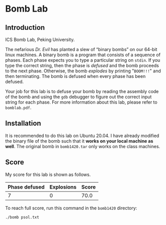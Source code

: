 # Bomb Lab

## Introduction

ICS Bomb Lab, Peking University.

The nefarious *Dr. Evil* has planted a slew of “binary bombs” on our 64-bit linux machines. A binary bomb is a program that consists of a sequence of phases. Each phase expects you to type a particular string on ```stdin```. If you type the correct string, then the phase is *defused* and the bomb proceeds to the next phase. Otherwise, the bomb *explodes* by printing "```BOOM!!!```" and then terminating. The bomb is defused when every phase has been defused.

Your job for this lab is to defuse your bomb by reading the assembly code of the bomb and using the ```gdb``` debugger to figure out the correct input string for each phase. For more information about this lab, please refer to ```bomblab.pdf```.

## Installation

It is recommended to do this lab on Ubuntu 20.04. I have already modified the binary file of the bomb such that it **works on your local machine as well**. The original bomb in ```bomb1420.tar``` only works on the class machines.

## Score

My score for this lab is shown as follows.

| Phase defused | Explosions | Score |
| ------------- | ---------- | ----- |
| 7             | 0          | 70.0  |

To reach full score, run this command in the ```bomb1420``` directory:
```
./bomb psol.txt
```
